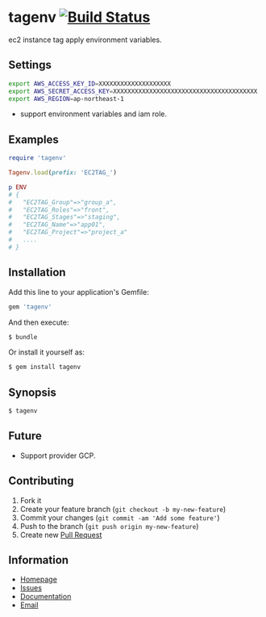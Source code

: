 # tagenv [![Build Status](https://secure.travis-ci.org/toyama0919/tagenv.png?branch=master)](http://travis-ci.org/toyama0919/tagenv)

ec2 instance tag apply environment variables.

## Settings

```sh
export AWS_ACCESS_KEY_ID=XXXXXXXXXXXXXXXXXXXX
export AWS_SECRET_ACCESS_KEY=XXXXXXXXXXXXXXXXXXXXXXXXXXXXXXXXXXXXXXXX
export AWS_REGION=ap-northeast-1
```

* support environment variables and iam role.

## Examples

```ruby
require 'tagenv'

Tagenv.load(prefix: 'EC2TAG_')

p ENV
# {
#   "EC2TAG_Group"=>"group_a",
#   "EC2TAG_Roles"=>"front",
#   "EC2TAG_Stages"=>"staging",
#   "EC2TAG_Name"=>"app01",
#   "EC2TAG_Project"=>"project_a"
#   ....
# }
```

## Installation

Add this line to your application's Gemfile:

```sh
gem 'tagenv'
```

And then execute:

```sh
$ bundle
```

Or install it yourself as:

```sh
$ gem install tagenv
```

## Synopsis

```sh
$ tagenv
```

## Future

* Support provider GCP.

## Contributing

1. Fork it
2. Create your feature branch (`git checkout -b my-new-feature`)
3. Commit your changes (`git commit -am 'Add some feature'`)
4. Push to the branch (`git push origin my-new-feature`)
5. Create new [Pull Request](../../pull/new/master)

## Information

* [Homepage](https://github.com/toyama0919/tagenv)
* [Issues](https://github.com/toyama0919/tagenv/issues)
* [Documentation](http://rubydoc.info/gems/tagenv/frames)
* [Email](mailto:toyama0919@gmail.com)

